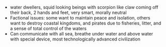 
- water dwellers, squid looking beings with scorpion like claw coming off their back, 2 hands and feet, very smart, morally neutral
- Factional issues: some want to maintain peace and isolation, others want to destroy coastal kingdoms, and pirates due to fisheries, litter, and a sense of total control of the waters
- Can communicate with all sea, breathe under water and above water with special device, most technologically advanced civilization
